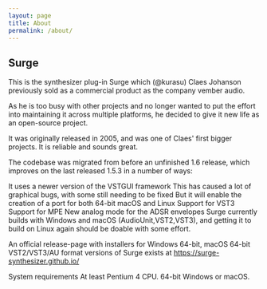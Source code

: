 ```yaml
---
layout: page
title: About
permalink: /about/
---
```


## Surge


This is the synthesizer plug-in Surge which (@kurasu) Claes Johanson previously sold as a commercial product as the company vember audio.

As he is too busy with other projects and no longer wanted to put the effort into maintaining it across multiple platforms, he decided to give it new life as an open-source project.

It was originally released in 2005, and was one of Claes' first bigger projects. It is reliable and sounds great.

The codebase was migrated from before an unfinished 1.6 release, which improves on the last released 1.5.3 in a number of ways:

It uses a newer version of the VSTGUI framework
This has caused a lot of graphical bugs, with some still needing to be fixed
But it will enable the creation of a port for both 64-bit macOS and Linux
Support for VST3
Support for MPE
New analog mode for the ADSR envelopes
Surge currently builds with Windows and macOS (AudioUnit,VST2,VST3), and getting it to build on Linux again should be doable with some effort.

An official release-page with installers for Windows 64-bit, macOS 64-bit VST2/VST3/AU format versions of Surge exists at https://surge-synthesizer.github.io/

System requirements
At least Pentium 4 CPU.
64-bit Windows or macOS.
